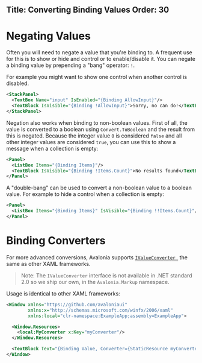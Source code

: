 Title: Converting Binding Values
Order: 30
---

# Negating Values

Often you will need to negate a value that you're binding to. A frequent use for this is to show
or hide and control or to enable/disable it. You can negate a binding value by prepending a "bang"
operator: `!`.

For example you might want to show one control when another control is disabled.

```xml
<StackPanel>
  <TextBox Name="input" IsEnabled="{Binding AllowInput}"/>
  <TextBlock IsVisible="{Binding !AllowInput}">Sorry, no can do!</TextBlock>
</StackPanel>
```

Negation also works when binding to non-boolean values. First of all, the value is converted to a
boolean using `Convert.ToBoolean` and the result from this is negated. Because the integer value
`0` is considered `false` and all other integer values are considered `true`, you can use this
to show a message when a collection is empty:

```xml
<Panel>
  <ListBox Items="{Binding Items}"/>
  <TextBlock IsVisible="{Binding !Items.Count}">No results found</TextBlock>
</Panel>
```

A "double-bang" can be used to convert a non-boolean value to a boolean value. For example to
hide a control when a collection is empty:

```xml
<Panel>
  <ListBox Items="{Binding Items}" IsVisible="{Binding !!Items.Count}"/>
</Panel>
```

# Binding Converters

For more advanced conversions, Avalonia supports
[`IValueConverter `](https://docs.microsoft.com/en-gb/dotnet/api/system.windows.data.ivalueconverter?view=netframework-4.7.1)
the same as other XAML frameworks.

> Note: The `IValueConverter` interface is not available in .NET standard 2.0 so we ship our own,
  in the `Avalonia.Markup` namespace.

Usage is identical to other XAML frameworks:

```xml
<Window xmlns="https://github.com/avaloniaui"
        xmlns:x="http://schemas.microsoft.com/winfx/2006/xaml"
        xmlns:local="clr-namespace:ExampleApp;assembly=ExampleApp">

  <Window.Resources>
    <local:MyConverter x:Key="myConverter"/>
  </Window.Resources>

  <TextBlock Text="{Binding Value, Converter={StaticResource myConverter}}"/>
</Window>
```